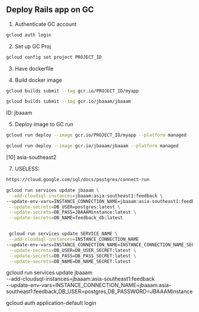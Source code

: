 ## Deploy Rails app on GC

1. Authenticate GC account

```bash
gcloud auth login
```

2. Set up GC Proj

```bash
gcloud config set project PROJECT_ID
```

3. Have dockerfile

4. Build docker image

```bash
gcloud builds submit --tag gcr.io/PROJECT_ID/myapp

gcloud builds submit --tag gcr.io/jbaaam/jbaaam
```

ID: jbaaam

5. Deploy image to GC run

```bash
gcloud run deploy --image gcr.io/PROJECT_ID/myapp --platform managed

gcloud run deploy --image gcr.io/jbaaam/jbaaam --platform managed
```

[10] asia-southeast2

7. USELESS:

```bash
https://cloud.google.com/sql/docs/postgres/connect-run

gcloud run services update jbaaam \
 --add-cloudsql-instances=jbaaam:asia-southeast1:feedback \
--update-env-vars=INSTANCE_CONNECTION_NAME=jbaaam:asia-southeast1:feedback \
 --update-secrets=DB_USER=postgres:latest \
 --update-secrets=DB_PASS=JBAAAMinstance:latest \
 --update-secrets=DB_NAME=feedback_db:latest


 gcloud run services update SERVICE_NAME \
 --add-cloudsql-instances=INSTANCE_CONNECTION_NAME
--update-env-vars=INSTANCE_CONNECTION_NAME=INSTANCE_CONNECTION_NAME_SECRET \
 --update-secrets=DB_USER=DB_USER_SECRET:latest \
 --update-secrets=DB_PASS=DB_PASS_SECRET:latest \
 --update-secrets=DB_NAME=DB_NAME_SECRET:latest
```

gcloud run services update jbaaam \
 --add-cloudsql-instances=jbaaam:asia-southeast1:feedback \
 --update-env-vars=INSTANCE_CONNECTION_NAME=jbaaam:asia-southeast1:feedback,DB_USER=postgres,DB_PASSWORD=JBAAAMinstance

gcloud auth application-default login
